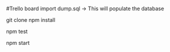 #Trello board
import dump.sql  -> This will populate the database

git clone
npm install

npm test

npm start


